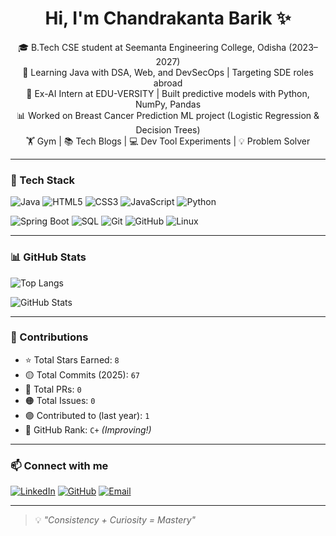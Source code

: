 <h1 align="center">Hi, I'm Chandrakanta Barik ✨</h1>

<p align="center">
🎓 B.Tech CSE student at Seemanta Engineering College, Odisha (2023–2027) <br/>
🧠 Learning Java with DSA, Web, and DevSecOps | Targeting SDE roles abroad <br/>
🤖 Ex-AI Intern at EDU-VERSITY | Built predictive models with Python, NumPy, Pandas <br/>
📊 Worked on Breast Cancer Prediction ML project (Logistic Regression & Decision Trees) <br/>
🏋️ Gym | 📚 Tech Blogs | 💻 Dev Tool Experiments | 💡 Problem Solver
</p>

---

### 🧰 Tech Stack

![Java](https://img.shields.io/badge/Java-ED8B00?style=for-the-badge&logo=openjdk&logoColor=white)
![HTML5](https://img.shields.io/badge/HTML5-E34F26?style=for-the-badge&logo=html5&logoColor=white)
![CSS3](https://img.shields.io/badge/CSS3-1572B6?style=for-the-badge&logo=css3&logoColor=white)
![JavaScript](https://img.shields.io/badge/JavaScript-F7DF1E?style=for-the-badge&logo=javascript&logoColor=black)
![Python](https://img.shields.io/badge/Python-3776AB?style=for-the-badge&logo=python&logoColor=white)


![Spring Boot](https://img.shields.io/badge/Spring_Boot-6DB33F?style=for-the-badge&logo=springboot&logoColor=white)
![SQL](https://img.shields.io/badge/SQL-CC2927?style=for-the-badge&logo=postgresql&logoColor=white)
![Git](https://img.shields.io/badge/Git-F05032?style=for-the-badge&logo=git&logoColor=white)
![GitHub](https://img.shields.io/badge/GitHub-121013?style=for-the-badge&logo=github&logoColor=white)
![Linux](https://img.shields.io/badge/Linux-FCC624?style=for-the-badge&logo=linux&logoColor=black)

---

### 📊 GitHub Stats

![Top Langs](https://github-readme-stats.vercel.app/api/top-langs/?username=Secret371&layout=compact&theme=tokyonight)
  
![GitHub Stats](https://github-readme-stats.vercel.app/api?username=Secret371&show_icons=true&theme=tokyonight&count_private=true)

---

### 🌟 Contributions

- ⭐ Total Stars Earned: `8`
- 🟡 Total Commits (2025): `67`
- 🔵 Total PRs: `0`
- 🟠 Total Issues: `0`
- 🟣 Contributed to (last year): `1`
- 🧮 GitHub Rank: `C+` _(Improving!)_

---

### 📫 Connect with me

[![LinkedIn](https://img.shields.io/badge/LinkedIn-ck--barik-0077B5?style=for-the-badge&logo=linkedin&logoColor=white)](https://www.linkedin.com/in/ck-barik)
[![GitHub](https://img.shields.io/badge/GitHub-Secret371-100000?style=for-the-badge&logo=github&logoColor=white)](https://github.com/Secret371)
[![Email](https://img.shields.io/badge/Email-chandrakantabarik66@gmail.com-D14836?style=for-the-badge&logo=gmail&logoColor=white)](mailto:chandrakantabarik66@gmail.com)

---

> 💡 _"Consistency + Curiosity = Mastery"_
